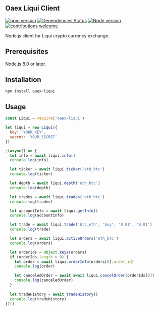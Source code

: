 ## Oaex Liqui Client

[![npm version](http://img.shields.io/npm/v/oaex-liqui.svg)](https://npmjs.org/package/oaex-liqui)
[![Dependencies Status](https://david-dm.org/open-asset-exchange/oaex-node-liqui.svg)](https://david-dm.org/open-asset-exchange/oaex-node-liqui)
[![Node version](https://img.shields.io/node/v/oaex-liqui.svg?style=flat)](http://nodejs.org/download/)
[![contributions welcome](https://img.shields.io/badge/contributions-welcome-brightgreen.svg?style=flat)](https://github.com/open-asset-exchange/oaex-node-liqui)

Node.js client for Liqui crypto currency exchange.

## Prerequisites

Node.js 8.0 or later.

## Installation

```
npm install oaex-liqui
```

## Usage

```js
const Liqui = require('oaex-liqui')

let liqui = new Liqui({
  key: 'YOUR_KEY',
  secret: 'YOUR_SECRET'
})

;(async() => {
  let info = await liqui.info()
  console.log(info)

  let ticker = await liqui.ticker('eth_btc')
  console.log(ticker)

  let depth = await liqui.depth('eth_btc')
  console.log(depth)

  let trades = await liqui.trades('eth_btc')
  console.log(trades)

  let accountInfo = await liqui.getInfo()
  console.log(accountInfo)

  let trade = await liqui.trade('btc_eth', 'buy', '0.01', '0.01')
  console.log(trade)

  let orders = await liqui.activeOrders('eth_btc')
  console.log(orders)

  let orderIds = Object.keys(orders)
  if (orderIds.length > 0) {
    let order = await liqui.orderInfo(orders[0].order_id)
    console.log(order)

    let canceledOrder = await await liqui.cancelOrder(orderIds[0])
    console.log(canceledOrder)
  }
  
  let tradeHistory = await tradeHistory()
  console.log(tradeHistory)
})()
```
